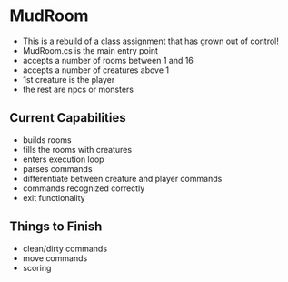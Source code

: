 # MudRoom
- This is a rebuild of a class assignment that has grown out of control!
- MudRoom.cs is the main entry point
- accepts a number of rooms between 1 and 16
- accepts a number of creatures above 1
- 1st creature is the player
- the rest are npcs or monsters

## Current Capabilities
- builds rooms
- fills the rooms with creatures
- enters execution loop
- parses commands
- differentiate between creature and player commands
- commands recognized correctly
- exit functionality

## Things to Finish
- clean/dirty commands
- move commands
- scoring